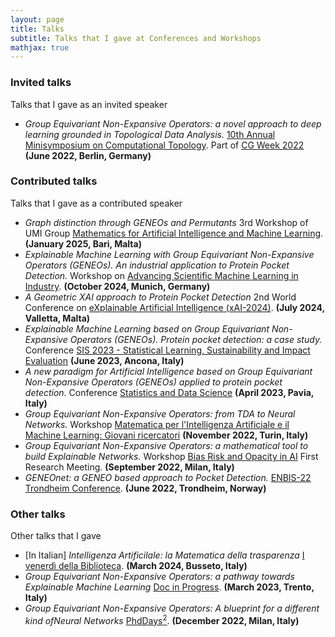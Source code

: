```yaml
---
layout: page
title: Talks
subtitle: Talks that I gave at Conferences and Workshops
mathjax: true
---
```


### Invited talks
Talks that I gave as an invited speaker

- *Group Equivariant Non-Expansive Operators: a novel approach to deep learning grounded in Topological Data Analysis.*
  [10th Annual Minisymposium on Computational Topology](https://sarascaramuccia.github.io/wocg2022/). Part of  [CG Week 2022](https://www.inf.fu-berlin.de/inst/ag-ti/socg22/) **(June 2022, Berlin, Germany)**

### Contributed talks
Talks that I gave as a contributed speaker

- _Graph distinction through GENEOs and Permutants_
  3rd Workshop of UMI Group [Mathematics for Artificial Intelligence and Machine Learning](https://umi-math4aiml2025.uniba.it/). **(January 2025, Bari, Malta)**
- _Explainable Machine Learning with Group Equivariant Non-Expansive Operators (GENEOs). An industrial application to Protein Pocket Detection._
  Workshop on [Advancing Scientific Machine Learning in Industry](https://www.ias.tum.de/ias/research-areas/advanced-computation-and-modeling/scientific-machine-learning/). **(October 2024, Munich, Germany)**
- _A Geometric XAI approach to Protein Pocket Detection_
  2nd World Conference on [eXplainable Artificial Intelligence (xAI-2024)](https://xaiworldconference.com/2024/). **(July 2024, Valletta, Malta)**
- *Explainable Machine Learning based on Group Equivariant Non-Expansive Operators (GENEOs). Protein pocket detection: a case study.*
  Conference [SIS 2023 - Statistical Learning, Sustainability and Impact Evaluation](https://meetings3.sis-statistica.org/index.php/ancona/ancona) **(June 2023, Ancona, Italy)**
- *A new paradigm for Artificial Intelligence based on Group Equivariant Non-Expansive Operators (GENEOs) applied to protein pocket detection.*
  Conference [Statistics and Data Science](https://sites.google.com/universitadipavia.it/sdsconference-pavia/home) **(April 2023, Pavia, Italy)**
- *Group Equivariant Non-Expansive Operators: from TDA to Neural Networks.*
  Workshop [Matematica per l'Intelligenza Artificiale e il Machine Learning: Giovani ricercatori](https://areeweb.polito.it/disma-excellence/events_2022/GiornateUMI/index.html) **(November 2022, Turin, Italy)**
- _Group Equivariant Non-Expansive Operators: a mathematical tool to build Explainable Networks._
  Workshop [Bias Risk and Opacity in AI](https://sites.unimi.it/brio/first-brio-research-meeting/) First Research Meeting. **(September 2022, Milan, Italy)**
- _GENEOnet: a GENEO based approach to Pocket Detection._
  [ENBIS-22 Trondheim Conference](https://conferences.enbis.org/event/18/). **(June 2022, Trondheim, Norway)**

### Other talks
Other talks that I gave

- [In Italian] _Intelligenza Artificilale: la Matematica della trasparenza_ [I venerdì della Biblioteca](https://www.fondazionecrp.it/eventi/categoria/attivita-culturali/biblioteca-di-busseto/i-venerdi-della-biblioteca/). **(March 2024, Busseto, Italy)**
- _Group Equivariant Non-Expansive Operators: a pathway towards Explainable Machine Learning_
  [Doc in Progress](https://docinprogressunitn.wordpress.com/). **(March 2023, Trento, Italy)**
- _Group Equivariant Non-Expansive Operators: A blueprint for a different kind ofNeural Networks_
  [PhdDays<sup>2</sup>](https://sites.google.com/view/phd2ays2022/home?authuser=0). **(December 2022, Milan, Italy)**
